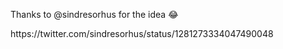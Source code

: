 <p>Thanks to @sindresorhus for the idea 😂<p>
https://twitter.com/sindresorhus/status/1281273334047490048